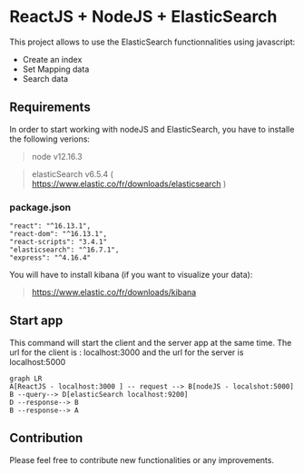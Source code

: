 # ReactJS + NodeJS + ElasticSearch

This project allows to use the ElasticSearch functionnalities using javascript:
  - Create an index
  - Set Mapping data
  - Search data


## Requirements

In order to start working with nodeJS and ElasticSearch, you have to installe the following verions:
> node v12.16.3

> elasticSearch v6.5.4 ( https://www.elastic.co/fr/downloads/elasticsearch )

### package.json 
    "react": "^16.13.1",
    "react-dom": "^16.13.1",
    "react-scripts": "3.4.1"
    "elasticsearch": "^16.7.1",
    "express": "^4.16.4"
    
You will have to install kibana (if you want to visualize your data):

> https://www.elastic.co/fr/downloads/kibana

## Start app
This command will start the client and the server app at the same time. The url for the client is : localhost:3000 and the url for the server is localhost:5000


```mermaid
graph LR
A[ReactJS - localhost:3000 ] -- request --> B[nodeJS - localshot:5000]
B --query--> D[elasticSearch localhost:9200]
D --response--> B
B --response--> A

```

## Contribution
Please feel free to contribute new functionalities or any improvements.

